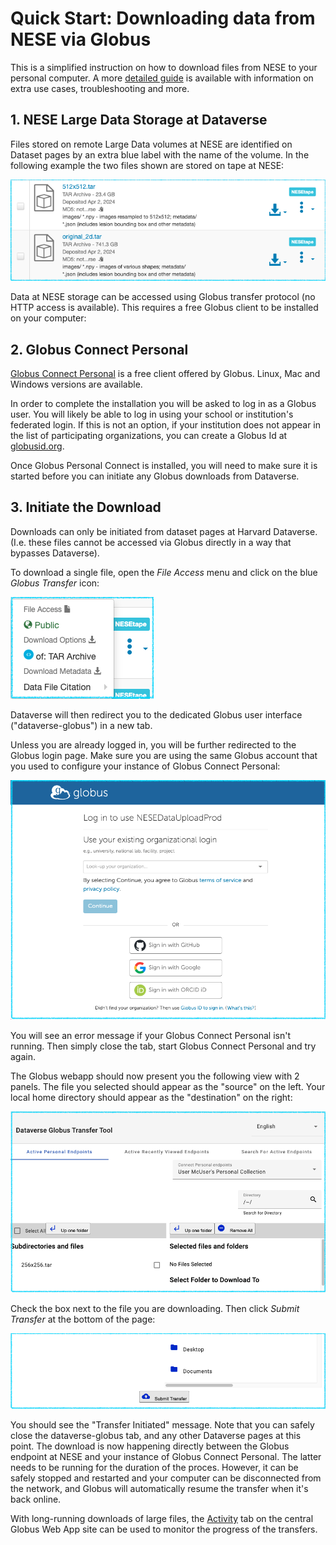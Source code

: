 # Quick Start: Downloading data from NESE via Globus

This is a simplified instruction on how to download files from NESE to your personal computer. A more [detailed guide](download.md) is available with information on extra use cases, troubleshooting and more. 

## 1. NESE Large Data Storage at Dataverse 

Files stored on remote Large Data volumes at NESE are identified on Dataset pages by an extra blue label with the name of the volume. In the following example the two files shown are stored on tape at NESE: 

![NESEtape Datafiles](NESETapeDatafiles.png)

Data at NESE storage can be accessed using Globus transfer protocol (no HTTP access is available). This requires a free Globus client to be installed on your computer:

## 2. Globus Connect Personal 

[Globus Connect Personal](https://www.globus.org/globus-connect-personal) is a free client offered by Globus. Linux, Mac and Windows versions are available.

In order to complete the installation you will be asked to log in as a Globus user. You will likely be able to log in using your school or institution's federated login. If this is not an option, if your institution does not appear in the list of participating organizations, you can create a Globus Id at [globusid.org](https://www.globusid.org).

Once Globus Personal Connect is installed, you will need to make sure it is started before you can initiate any Globus downloads from Dataverse.

## 3. Initiate the Download

Downloads can only be initiated from dataset pages at Harvard Dataverse. (I.e. these files cannot be accessed via Globus directly in a way that bypasses Dataverse).    

To download a single file, open the _File Access_ menu and click on the blue _Globus Transfer_ icon:

![Globus Download Menu](GlobusDownloadMenu.png)

Dataverse will then redirect you to the dedicated Globus user interface ("dataverse-globus") in a new tab.

Unless you are already logged in, you will be further redirected to the Globus login page. Make sure you are using the same Globus account that you used to configure your instance of Globus Connect Personal:

![Dataverse Globus App Login](DataverseGlobusAppLogin_.png)

You will see an error message if your Globus Connect Personal isn't running. Then simply close the tab, start Globus Connect Personal and try again.

The Globus webapp should now present you the following view with 2 panels. The file you selected should appear as the "source" on the left. Your local home directory should appear as the "destination" on the right:


![Dataverse Globus App Download View](DataverseGlobusAppDownload_.png)

Check the box next to the file you are downloading. Then click _Submit Transfer_ at the bottom of the page:

![Dataverse Globus App Submit Transfer](DataverseGlobusAppSubmitDownload.png)

You should see the "Transfer Initiated" message. Note that you can safely close the dataverse-globus tab, and any other Dataverse pages at this point. The download is now happening directly between the Globus endpoint at NESE and your instance of Globus Connect Personal. The latter needs to be running for the duration of the proces. However, it can be safely stopped and restarted and your computer can be disconnected from the network, and Globus will automatically resume the transfer when it's back online.  

With long-running downloads of large files, the [Activity](https://app.globus.org/activity) tab on the central Globus Web App site can be used to monitor the progress of the transfers.


